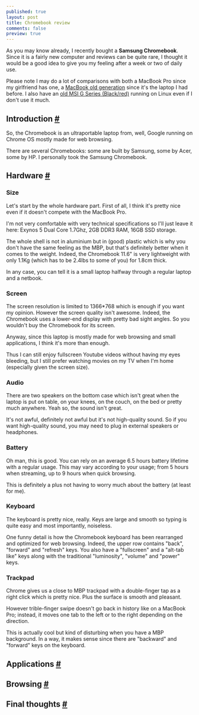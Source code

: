 ```yaml
---
published: true
layout: post
title: Chromebook review
comments: false
preview: true
---
```


<section>
<p>As you may know already, I recently bought a <strong>Samsung Chromebook</strong>. Since it is a fairly new computer and reviews can be quite rare, I thought it would be a good idea to give you my feeling after a week or two of daily use.</p>
<p>Please note I may do a lot of comparisons with both a MacBook Pro since my girlfriend has one, a <a href="http://images.appleinsider.com/mb-081009.jpg">MacBook old generation</a> since it's the laptop I had before. I also have an <a href="http://cdn-static.zdnet.com/i/story/61/18/015531/zdnet-msi-gx740-laptop-computer.jpg">old MSI G Series (Black/red)</a> running on Linux even if I don't use it much.</p>
</section>
<section id="introduction">
<h2>Introduction <a href="#introduction">#</a></h2>
<p>So, the Chromebook is an ultraportable laptop from, well, Google running on Chrome OS mostly made for web browsing.</p>
<p>There are several Chromebooks: some are built by Samsung, some by Acer, some by HP. I personally took the Samsung Chromebook.</p>
</section>
<section id="hardware">
<h2>Hardware <a href="#hardware">#</a></h2>
<h3>Size</h3>
<p>Let's start by the whole hardware part. First of all, I think it's pretty nice even if it doesn't compete with the MacBook Pro.</p>
<p>I'm not very comfortable with very technical specifications so I'll just leave it here: Exynos 5 Dual Core 1.7Ghz, 2GB DDR3 RAM, 16GB SSD storage.</p>
<p>The whole shell is not in aluminium but in (good) plastic which is why you don't have the same feeling as the MBP, but that's definitely better when it comes to the weight. Indeed, the Chromebook 11.6" is very lightweight with only 1.1Kg (which has to be 2.4lbs to some of you) for 1.8cm thick.</p>
<p>In any case, you can tell it is a small laptop halfway through a regular laptop and a netbook.</p>
<h3>Screen</h3>
<p>The screen resolution is limited to 1366*768 which is enough if you want my opinion. However the screen quality isn't awesome. Indeed, the Chromebook uses a lower-end display with pretty bad sight angles. So you wouldn't buy the Chromebook for its screen.</p>
<p>Anyway, since this laptop is mostly made for web browsing and small applications, I think it's more than enough.</p>
<p>Thus I can still enjoy fullscreen Youtube videos without having my eyes bleeding, but I still prefer watching movies on my TV when I'm home (especially given the screen size).</p>
<h3>Audio</h3>
<p>There are two speakers on the bottom case which isn't great when the laptop is put on table, on your knees, on the couch, on the bed or pretty much anywhere. Yeah so, the sound isn't great.</p>
<p>It's not awful, definitely not awful but it's not high-quality sound. So if you want high-quality sound, you may need to plug in external speakers or headphones.</p>
<h3>Battery</h3>
<p>Oh man, this is good. You can rely on an average 6.5 hours battery lifetime with a regular usage. This may vary according to your usage; from 5 hours when streaming, up to 9 hours when quick browsing.</p>
<p>This is definitely a plus not having to worry much about the battery (at least for me).</p>
<h3>Keyboard</h3>
<p>The keyboard is pretty nice, really. Keys are large and smooth so typing is quite easy and most importantly, noiseless.</p>
<p>One funny detail is how the Chromebook keyboard has been rearranged and optimized for web browsing. Indeed, the upper row contains "back", "forward" and "refresh" keys. You also have a "fullscreen" and a "alt-tab like" keys along with the traditional "luminosity", "volume" and "power" keys.</p>
<h3>Trackpad</h3>
<p>Chrome gives us a close to MBP trackpad with a double-finger tap as a right click which is pretty nice. Plus the surface is smooth and pleasant.</p>
<p>However trible-finger swipe doesn't go back in history like on a MacBook Pro; instead, it moves one tab to the left or to the right depending on the direction.</p>
<p>This is actually cool but kind of disturbing when you have a MBP background. In a way, it makes sense since there are "backward" and "forward" keys on the keyboard.</p>
</section>
<section id="applications">
<h2>Applications <a href="#applications">#</a></h2>
</section>
<section id="browsing">
<h2>Browsing <a href="#browsing">#</a></h2>
</section>
<section id="final-thoughts">
<h2>Final thoughts <a href="#final-thoughts">#</a></h2>
</section>

